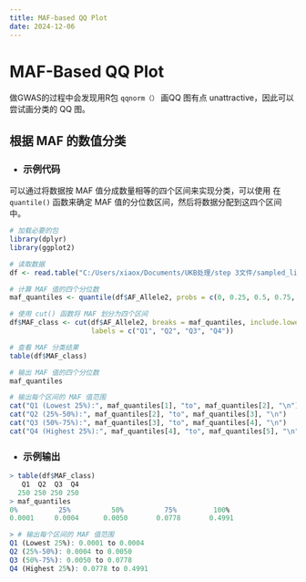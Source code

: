 ```yaml
---
title: MAF-based QQ Plot
date: 2024-12-06
---
```


# MAF-Based QQ Plot

做GWAS的过程中会发现用R包 `qqnorm（）` 画QQ 图有点 unattractive，因此可以尝试画分类的 QQ 图。

## 根据 MAF 的数值分类

- ### 示例代码

可以通过将数据按 MAF 值分成数量相等的四个区间来实现分类，可以使用 在`quantile()` 函数来确定 MAF 值的分位数区间，然后将数据分配到这四个区间中。

```r
# 加载必要的包
library(dplyr)
library(ggplot2)

# 读取数据
df <- read.table("C:/Users/xiaox/Documents/UKB处理/step 3文件/sampled_lines.txt", header = TRUE)

# 计算 MAF 值的四个分位数
maf_quantiles <- quantile(df$AF_Allele2, probs = c(0, 0.25, 0.5, 0.75, 1))

# 使用 cut() 函数将 MAF 划分为四个区间
df$MAF_class <- cut(df$AF_Allele2, breaks = maf_quantiles, include.lowest = TRUE,
                    labels = c("Q1", "Q2", "Q3", "Q4"))

# 查看 MAF 分类结果
table(df$MAF_class)

# 输出 MAF 值的四个分位数
maf_quantiles

# 输出每个区间的 MAF 值范围
cat("Q1 (Lowest 25%):", maf_quantiles[1], "to", maf_quantiles[2], "\n")
cat("Q2 (25%-50%):", maf_quantiles[2], "to", maf_quantiles[3], "\n")
cat("Q3 (50%-75%):", maf_quantiles[3], "to", maf_quantiles[4], "\n")
cat("Q4 (Highest 25%):", maf_quantiles[4], "to", maf_quantiles[5], "\n")

```

- ### 示例输出

```r
> table(df$MAF_class)
   Q1  Q2  Q3  Q4 
  250 250 250 250 
> maf_quantiles
0%          25%          50%          75%         100% 
0.0001     0.0004      0.0050       0.0778       0.4991 

> # 输出每个区间的 MAF 值范围
Q1 (Lowest 25%): 0.0001 to 0.0004 
Q2 (25%-50%): 0.0004 to 0.0050 
Q3 (50%-75%): 0.0050 to 0.0778 
Q4 (Highest 25%): 0.0778 to 0.4991
```